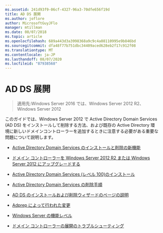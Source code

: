 ```yaml
---
ms.assetid: 241d93f9-06cf-4327-96a3-70dfe656f19d
title: AD DS 展開
ms.author: joflore
author: MicrosoftGuyJFlo
manager: mtillman
ms.date: 08/07/2018
ms.topic: article
ms.openlocfilehash: 689a443d3a3998368a9c9c4a08110995e9b846bd
ms.sourcegitcommit: dfa48f77b751dbc34409aced628eb2f17c912f08
ms.translationtype: MT
ms.contentlocale: ja-JP
ms.lasthandoff: 08/07/2020
ms.locfileid: "87938568"
---
```

# <a name="ad-ds-deployment"></a>AD DS 展開

>適用先:Windows Server 2016 では、Windows Server 2012 R2、Windows Server 2012

このガイドでは、Windows Server 2012 で Active Directory Domain Services (AD DS) をインストールして削除する方法、および既存の Active Directory 環境に新しいドメインコントローラーを追加するときに注意する必要がある重要な問題について説明します。

- [Active Directory Domain Services のインストールと削除の新機能](../../ad-ds/deploy/What-s-New-in-Active-Directory-Domain-Services-Installation-and-Removal.md)

- [ドメイン コントローラーを Windows Server 2012 R2 または Windows Server 2012 にアップグレードする](../../ad-ds/deploy/Upgrade-Domain-Controllers-to-Windows-Server-2012-R2-and-Windows-Server-2012.md)

- [Active Directory Domain Services &#40;レベル 100&#41;のインストール](../../ad-ds/deploy/Install-Active-Directory-Domain-Services--Level-100-.md)

- [Active Directory Domain Services の削除手順](assetId:///99b97af0-aa7e-41ed-8c81-4eee6c03eb4c)

- [AD DS のインストールおよび削除ウィザードのページの説明](../../ad-ds/deploy/AD-DS-Installation-and-Removal-Wizard-Page-Descriptions.md)

- [Adprep によって行われた変更](../../ad-ds/deploy/adprep/Changes-Made-by-Adprep.md)

- [Windows Server の機能レベル](../../ad-ds/active-directory-functional-levels.md)

- [ドメイン コントローラーの展開のトラブルシューティング](../../ad-ds/deploy/Troubleshooting-Domain-Controller-Deployment.md)
